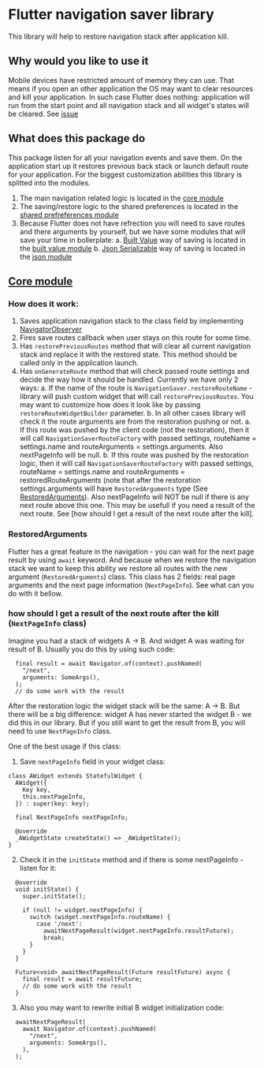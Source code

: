 # Flutter navigation saver library

This library will help to restore navigation stack after application kill.

## Why would you like to use it

Mobile devices have restricted amount of memory they can use. That means if you open an other application the OS may want to clear resources and kill your application. In such case Flutter does nothing: application will run from the start point and all navigation stack and all widget's states will be cleared. See [issue](https://github.com/flutter/flutter/issues/6827)

## What does this package do

This package listen for all your navigation events and save them. On the application start up it restores previous back stack or launch default route for your application. For the biggest customization abilities this library is splitted into the modules.

1. The main navigation related logic is located in the [core module](navigation_saver)
2. The saving/restore logic to the shared preferences is located in the [shared prefreferences module](shared_pref_navigation_saver)
3. Because Flutter does not have refrection you will need to save routes and there arguments by yourself, but we have some modules that will save your time in bollerplate:
	a. [Built Value](https://pub.dev/packages/built_value) way of saving is located in the [built value module](built_value_navigation_saver)
	b. [Json Serializable](https://pub.dev/packages/json_serializable) way of saving is located in the [json module](json_navigation_saver)


## [Core module](navigation_saver)

### How does it work:

1. Saves application navigation stack to the class field by implementing [NavigatorObserver](https://api.flutter.dev/flutter/widgets/NavigatorObserver-class.html)
2. Fires save routes callback when user stays on this route for some time.
3. Has `restorePreviousRoutes` method that will clear all current navigation stack and replace it with the restored state. This method should be called only in the application launch.
4. Has `onGenerateRoute` method that will check passed route settings and decide the way how it should be handled. Currently we have only 2 ways:
	a. If the name of the route is `NavigationSaver.restoreRouteName` - library will push custom widget that will call `restorePreviousRoutes`. You may want to customize how does it look like by passing `restoreRouteWidgetBuilder` parameter.
	b. In all other cases library will check it the route arguments are from the restoration pushing or not.
		a. If this route was pushed by the client code (not the restoration), then it will call `NavigationSaverRouteFactory` with passed settings, routeName = settings.name and routeArguments = settings.arguments. Also nextPageInfo will be null.
		b. If this route was pushed by the restoration logic, then it will call `NavigationSaverRouteFactory` with passed settings, routeName = settings.name and routeArguments = restoredRouteArguments (note that after the restoration settings.arguments will have `RestoredArguments` type (See [RestoredArguments](#restoredarguments)). Also nextPageInfo will NOT be null if there is any next route above this one. This may be usefull if you need a result of the next route. See [how should I get a result of the next route after the kill].

### RestoredArguments

Flutter has a great feature in the navigation - you can wait for the next page result by using `await` keyword. And because when we restore the navigation stack we want to keep this ability we restore all routes with the new argument (`RestoredArguments`) class. This class has 2 fields: real page arguments and the next page information (`NextPageInfo`). See what can you do with it bellow.

### how should I get a result of the next route after the kill (`NextPageInfo` class)

Imagine you had a stack of widgets A -> B. And widget A was waiting for result of B. Usually you do this by using such code:


```
  final result = await Navigator.of(context).pushNamed(
    "/next",
    arguments: SomeArgs(),
  );
  // do some work with the result
```

After the restoration logic the widget stack will be the same: A -> B. But there will be a big difference: widget A has never started the widget B - we did this in our library. But if you still want to get the result from B, you will need to use `NextPageInfo` class.

One of the best usage if this class:

1. Save `nextPageInfo` field in your widget class:
```
class AWidget extends StatefulWidget {
  AWidget({
    Key key,
    this.nextPageInfo,
  }) : super(key: key);

  final NextPageInfo nextPageInfo;

  @override
  _AWidgetState createState() => _AWidgetState();
}
```

2. Check it in the `initState` method and if there is some nextPageInfo - listen for it:

```
  @override
  void initState() {
    super.initState();

    if (null != widget.nextPageInfo) {
      switch (widget.nextPageInfo.routeName) {
        case '/next':
          awaitNextPageResult(widget.nextPageInfo.resultFuture);
          break;
      }
    }
  }

  Future<void> awaitNextPageResult(Future resultFuture) async {
    final result = await resultFuture;
    // do some work with the result
  }
```

3. Also you may want to rewrite initial B widget initialization code:

```
  awaitNextPageResult(
    await Navigator.of(context).pushNamed(
      "/next",
      arguments: SomeArgs(),
    ),
  );
```
